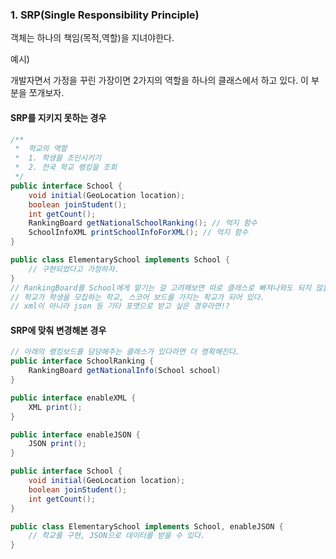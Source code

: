 ### 1. SRP(Single Responsibility Principle)

객체는 하나의 책임(목적,역할)을 지녀야한다.

예시) 

개발자면서 가정을 꾸린 가장이면 2가지의 역할을 하나의 클래스에서 하고 있다. 이 부분을 쪼개보자.

#### SRP를 지키지 못하는 경우
```java
/**
 *  학교의 역할
 *  1. 학생을 조인시키기
 *  2. 전국 학교 랭킹을 조회
 */
public interface School {
    void initial(GeoLocation location);
    boolean joinStudent();
    int getCount();
    RankingBoard getNationalSchoolRanking(); // 억지 함수
    SchoolInfoXML printSchoolInfoForXML(); // 억지 함수 
}

public class ElementarySchool implements School {
    // 구현되었다고 가정하자.
}
// RankingBoard를 School에게 맡기는 걸 고려해보면 따로 클래스로 빠져나와도 되지 않을까?
// 학교가 학생을 모집하는 학교, 스코어 보드를 가지는 학교가 되어 있다.
// xml이 아니라 json 등 기타 포맷으로 받고 싶은 경우라면!?
```

#### SRP에 맞춰 변경해본 경우
```java
// 아래의 랭킹보드를 담당해주는 클래스가 있다라면 더 명확해진다.
public interface SchoolRanking {
    RankingBoard getNationalInfo(School school)
}

public interface enableXML {
    XML print();
}

public interface enableJSON {
    JSON print();
}

public interface School {
    void initial(GeoLocation location);
    boolean joinStudent();
    int getCount();
}

public class ElementarySchool implements School, enableJSON {
    // 학교를 구현, JSON으로 데이터를 받을 수 있다.
}

```
